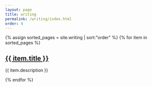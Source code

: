 ```yaml
---
layout: page
title: writing
permalink: /writing/index.html
order: 4
---
```


{% assign sorted_pages = site.writing | sort:"order" %}
{% for item in sorted_pages %}
 <!-- <h2>{{ item.title }}</h2>-->
  <!--<p>{{ item.description }}</p>-->
  <h2><a href="{{ item.url }}">{{ item.title }}</a></h2>
  <p>{{ item.description }}</p>
{% endfor %}
